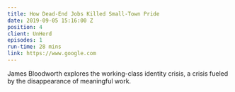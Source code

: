 ```yaml
---
title: How Dead-End Jobs Killed Small-Town Pride
date: 2019-09-05 15:16:00 Z
position: 4
client: UnHerd
episodes: 1
run-time: 28 mins
link: https://www.google.com
---
```


James Bloodworth explores the working-class identity crisis, a crisis fueled by the disappearance of meaningful work.